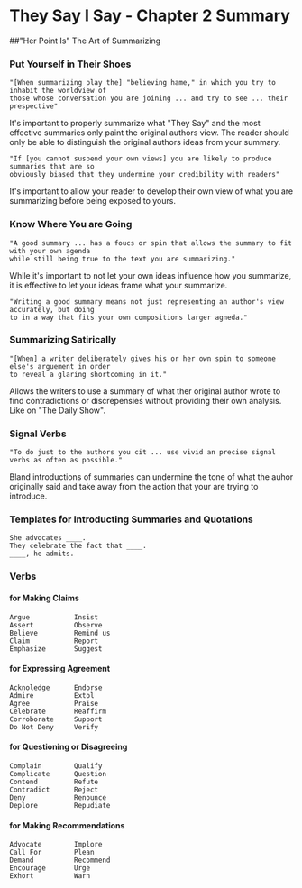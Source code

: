 # They Say I Say - Chapter 2 Summary

##"Her Point Is"
The Art of Summarizing

### Put Yourself in Their Shoes
    "[When summarizing play the] "believing hame," in which you try to inhabit the worldview of
    those whose conversation you are joining ... and try to see ... their prespective"
It's important to properly summarize what "They Say" and the most effective summaries only paint the original authors view. The reader should only be able to distinguish the original authors ideas from your summary.

    "If [you cannot suspend your own views] you are likely to produce summaries that are so
    obviously biased that they undermine your credibility with readers"
It's important to allow your reader to develop their own view of what you are summarizing before being exposed to yours.

### Know Where You are Going
    "A good summary ... has a foucs or spin that allows the summary to fit with your own agenda
    while still being true to the text you are summarizing."
While it's important to not let your own ideas influence how you summarize, it is effective to let your ideas frame what your summarize.
    
    "Writing a good summary means not just representing an author's view accurately, but doing 
    to in a way that fits your own compositions larger agneda."

### Summarizing Satirically
    "[When] a writer deliberately gives his or her own spin to someone else's arguement in order
    to reveal a glaring shortcoming in it."
Allows the writers to use a summary of what ther original author wrote to find contradictions or discrepensies without providing their own analysis. Like on "The Daily Show".

### Signal Verbs
    "To do just to the authors you cit ... use vivid an precise signal verbs as often as possible."
    
Bland introductions of summaries can undermine the tone of what the auhor originally said and take away from the action that your are trying to introduce.

### Templates for Introducting Summaries and Quotations
    She advocates ____.
    They celebrate the fact that ____.
    ____, he admits.
    
### Verbs
#### for Making Claims
    Argue           Insist
    Assert          Observe
    Believe         Remind us
    Claim           Report
    Emphasize       Suggest
#### for Expressing Agreement
    Acknoledge      Endorse
    Admire          Extol
    Agree           Praise
    Celebrate       Reaffirm
    Corroborate     Support
    Do Not Deny     Verify
#### for Questioning or Disagreeing
    Complain        Qualify
    Complicate      Question
    Contend         Refute
    Contradict      Reject
    Deny            Renounce
    Deplore         Repudiate
#### for Making Recommendations
    Advocate        Implore
    Call For        Plean
    Demand          Recommend
    Encourage       Urge
    Exhort          Warn

